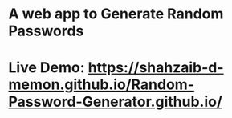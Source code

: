 # A web app to Generate Random Passwords
# Live Demo: https://shahzaib-d-memon.github.io/Random-Password-Generator.github.io/
